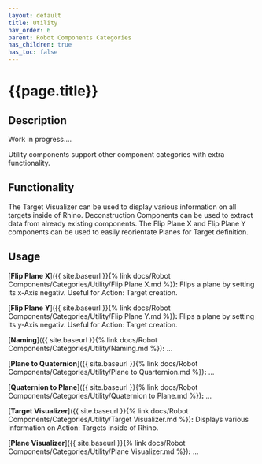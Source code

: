 ```yaml
---
layout: default
title: Utility
nav_order: 6
parent: Robot Components Categories
has_children: true
has_toc: false
---
```


# **{{page.title}}**

## **Description**

Work in progress....

Utility components support other component categories with extra functionality.

## **Functionality**

The Target Visualizer can be used to display various information on all targets inside of Rhino. Deconstruction Components can be used to extract data from already existing components. The Flip Plane X and Flip Plane Y components can be used to easily reorientate Planes for Target definition.

## **Usage**

[**Flip Plane X**]({{ site.baseurl }}{% link docs/Robot Components/Categories/Utility/Flip Plane X.md %})**:** Flips a plane by setting its x-Axis negativ. Useful for Action: Target creation.

[**Flip Plane Y**]({{ site.baseurl }}{% link docs/Robot Components/Categories/Utility/Flip Plane Y.md %})**:** Flips a plane by setting its y-Axis negativ. Useful for Action: Target creation.

[**Naming**]({{ site.baseurl }}{% link docs/Robot Components/Categories/Utility/Naming.md %})**:** ...

[**Plane to Quaternion**]({{ site.baseurl }}{% link docs/Robot Components/Categories/Utility/Plane to Quarternion.md %})**:** ...

[**Quaternion to Plane**]({{ site.baseurl }}{% link docs/Robot Components/Categories/Utility/Quaternion to Plane.md %})**:** ...

[**Target Visualizer**]({{ site.baseurl }}{% link docs/Robot Components/Categories/Utility/Target Visualizer.md %})**:** Displays various information on Action: Targets inside of Rhino.

[**Plane Visualizer**]({{ site.baseurl }}{% link docs/Robot Components/Categories/Utility/Plane Visualizer.md %})**:** ...